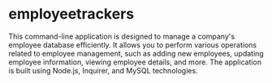# employeetrackers

This command-line application is designed to manage a company's employee database efficiently. It allows you to perform various operations related to employee management, such as adding new employees, updating employee information, viewing employee details, and more. The application is built using Node.js, Inquirer, and MySQL technologies.
